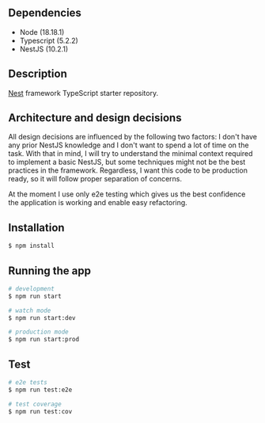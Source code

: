 ## Dependencies

* Node (18.18.1)
* Typescript (5.2.2)
* NestJS (10.2.1)

## Description

[Nest](https://github.com/nestjs/nest) framework TypeScript starter repository.

## Architecture and design decisions

All design decisions are influenced by the following two factors: I don't have any prior NestJS knowledge and I don't want to spend a lot of time on the task. With that in mind, I will try to understand the minimal context required to implement a basic NestJS, but some techniques might not be the best practices in the framework.
Regardless, I want this code to be production ready, so it will follow proper separation of concerns.

At the moment I use only e2e testing which gives us the best confidence the application is working and enable easy refactoring.

## Installation

```bash
$ npm install
```

## Running the app

```bash
# development
$ npm run start

# watch mode
$ npm run start:dev

# production mode
$ npm run start:prod
```

## Test

```bash
# e2e tests
$ npm run test:e2e

# test coverage
$ npm run test:cov
```
